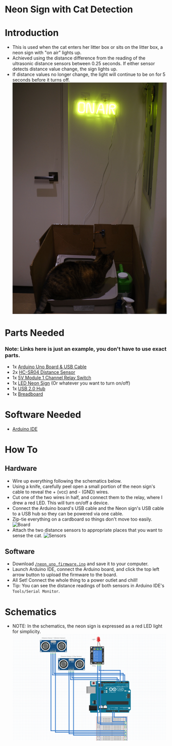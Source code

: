 # Neon Sign with Cat Detection

# Introduction
* This is used when the cat enters her litter box or sits on the litter box, a neon sign with "on air" lights up.
* Achieved using the distance difference from the reading of the ultrasonic distance sensors between 0.25 seconds. If either sensor detects distance value change, the sign lights up.
* If distance values no longer change, the light will continue to be on for 5 seconds before it turns off.
![Cat](https://github.com/wu-hongjun/litterbox_neon/blob/main/img/cat.jpeg)

# Parts Needed
### Note: Links here is just an example, you don't have to use exact parts.
* 1x [Arduino Uno Board & USB Cable](https://www.amazon.com/Arduino-A000066-ARDUINO-UNO-R3/dp/B008GRTSV6/)
* 2x [HC-SR04 Distance Sensor](https://www.amazon.com/WWZMDiB-HC-SR04-Ultrasonic-Distance-Measuring/dp/B0B1MJJLJP/)
* 1x [5V Module 1 Channel Relay Switch](https://www.amazon.com/dp/B0B4JSH9HB?psc=1&ref=ppx_yo2ov_dt_b_product_details)
* 1x [LED Neon Sign](https://www.amazon.com/AIR-LED-Connected-Decorative-Decoration/dp/B098D9S5RQ/) (Or whatever you want to turn on/off)
* 1x [USB 2.0 Hub](https://www.amazon.com/Anker-Transfer-Extended-Charging-Supported/dp/B0CCDZWH5H/)
* 1x [Breadboard](https://www.amazon.com/DEYUE-breadboard-Set-Prototype-Board/dp/B07LFD4LT6/)

# Software Needed
* [Arduino IDE](https://www.arduino.cc/en/software)

# How To
## Hardware
* Wire up everything following the schematics below.
* Using a knife, carefully peel open a small portion of the neon sign's cable to reveal the + (vcc) and - (GND) wires.
* Cut one of the two wires in half, and connect them to the relay, where I drew a red LED. This will turn on/off a device.
* Connect the Arduino board's USB cable and the Neon sign's USB cable to a USB hub so they can be powered via one cable.
* Zip-tie everything on a cardboard so things don't move too easily.
![Board](https://github.com/wu-hongjun/litterbox_neon/blob/main/img/board.JPG)
* Attach the two distance sensors to appropriate places that you want to sense the cat.
![Sensors](https://github.com/wu-hongjun/litterbox_neon/blob/main/img/sensors.JPG)
## Software
* Download [`/neon_uno_firmware.ino`](https://github.com/wu-hongjun/litterbox_neon/blob/main/neon_uno_firmware/neon_uno_firmware.ino) and save it to your computer.
* Launch Arduino IDE, connect the Arduino board, and click the top left arrow button to upload the firmware to the board.
* All Set! Connect the whole thing to a power outlet and chill!
* Tip: You can see the distance readings of both sensors in Arduino IDE's `Tools/Serial Monitor`. 

# Schematics
* NOTE: In the schematics, the neon sign is expressed as a red LED light for simplicity.
![Schematics](https://github.com/wu-hongjun/litterbox_neon/blob/main/img/Schematics.png)
